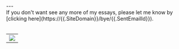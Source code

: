 <br/>
---
<br/>
If you don't want see any more of my essays, please let me know by [clicking here](https://{{.SiteDomain}}/bye/{{.SentEmailId}}).
<br/><br/>
<table width="100%" border="0" cellspacing="0" cellpadding="0">
    <tr>
        <td align="center">
            <img src="https://{{.SiteDomain}}/bear/{{.SentEmailId}}.png"/>
        </td>
    </tr>
</table>

